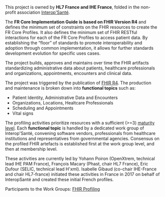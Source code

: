 This project is owned by **HL7 France and IHE France**, folded in the non-profit association [Interop'Santé](http://www.interopsante.org/).

The **FR Core Implementation Guide is based on FHIR Version R4** and defines the minimum set of constraints on the FHIR resources to create the FR Core Profiles. It also defines the minimum set of FHIR RESTful interactions for each of the FR Core Profiles to access patient data. By establishing the “floor” of standards to promote interoperability and adoption through common implementation, it allows for further standards development evolution for specific uses cases.

The project builds, approves and maintains over time the FHIR artifacts standardizing administrative data about patients, healthcare professionals and organizations, appointments, encounters and clinical data.

The project was triggered by the publication of [FHIR R4](http://hl7.org/fhir/index.html). The production and maintenance is broken down into **functional topics** such as: 
* Patient Identity, Administrative Data and Encounters 
* Organizations, Locations, Healtcare Professionals
* Scheduling and Appointments
* Vital signs

The profiling activities prioritize resources with a sufficient (>=3) [maturity level](http://hl7.org/fhir/versions.html#maturity). Each **functional topic** is handled by a dedicated work group of Interop'Santé, convening software vendors, professionals from healthcare institutions and representatives from governmental agencies. Consensus on the profiled FHIR artefacts is established first at the work group level, and then at membership level.

These activities are currently led by Yohann Poiron (OpenXtrem, technical lead IHE PAM France), François Macary (Phast, chair HL7 France), Eric Dufour (SELIC, technical lead H'xml). Isabelle Gibaud (co-chair IHE-France and chair HL7-france) initiated these activities in France in 2017 on behalf of InteropSanté and created these initial French profiles.

Participants to the Work Groups: [FHIR Profiling](http://www.interopsante.org/412_p_51701/contributions-fhir.html)
